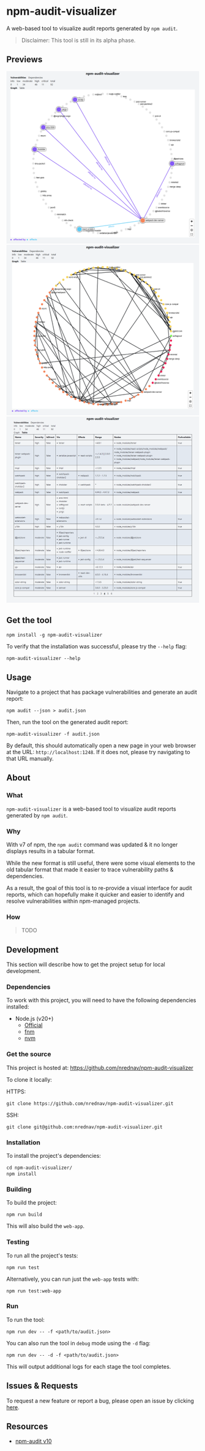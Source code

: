 # npm-audit-visualizer

A web-based tool to visualize audit reports generated by `npm audit`.

> Disclaimer: This tool is still in its alpha phase.

## Previews

<div align="center">
  <img src="assets/preview-1.png" />
  <img src="assets/preview-2.png" />
  <img src="assets/preview-3.png" />
</div>

## Get the tool

```shell
npm install -g npm-audit-visualizer
```

To verify that the installation was successful, please try the `--help` flag:

```shell
npm-audit-visualizer --help
```

## Usage

Navigate to a project that has package vulnerabilities and generate an audit
report:

```shell
npm audit --json > audit.json
```

Then, run the tool on the generated audit report:

```shell
npm-audit-visualizer -f audit.json
```

By default, this should automatically open a new page in your web browser at the
URL: `http://localhost:1248`. If it does not, please try navigating to that URL
manually.

## About

### What

`npm-audit-visualizer` is a web-based tool to visualize audit reports generated
by `npm audit`.

### Why

With v7 of npm, the `npm audit` command was updated & it no longer displays
results in a tabular format.

While the new format is still useful, there were some visual elements to the old
tabular format that made it easier to trace vulnerability paths & dependencies.

As a result, the goal of this tool is to re-provide a visual interface for audit
reports, which can hopefully make it quicker and easier to identify and resolve
vulnerabilities within npm-managed projects.

### How

> TODO

## Development

This section will describe how to get the project setup for local development.

### Dependencies

To work with this project, you will need to have the following dependencies
installed:

- Node.js (v20+)
  - [Official](https://nodejs.org/en/download)
  - [fnm](https://github.com/Schniz/fnm)
  - [nvm](https://github.com/nvm-sh/nvm)

### Get the source

This project is hosted at: https://github.com/nrednav/npm-audit-visualizer

To clone it locally:

HTTPS:

```shell
git clone https://github.com/nrednav/npm-audit-visualizer.git
```

SSH:

```shell
git clone git@github.com:nrednav/npm-audit-visualizer.git
```

### Installation

To install the project's dependencies:

```shell
cd npm-audit-visualizer/
npm install
```

### Building

To build the project:

```shell
npm run build
```

This will also build the `web-app`.

### Testing

To run all the project's tests:

```shell
npm run test
```

Alternatively, you can run just the `web-app` tests with:

```shell
npm run test:web-app
```

### Run

To run the tool:

```shell
npm run dev -- -f <path/to/audit.json>
```

You can also run the tool in `debug` mode using the `-d` flag:

```shell
npm run dev -- -d -f <path/to/audit.json>
```

This will output additional logs for each stage the tool completes.

## Issues & Requests

To request a new feature or report a bug, please open an issue by clicking
[here](https://github.com/nrednav/npm-audit-visualizer/issues/new).

## Resources

- [npm-audit v10](https://docs.npmjs.com/cli/v10/commands/npm-audit)

